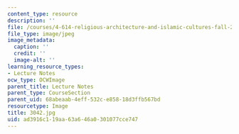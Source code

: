 ```yaml
---
content_type: resource
description: ''
file: /courses/4-614-religious-architecture-and-islamic-cultures-fall-2002/ad3916c119aa63a646a0301077cce747_3042.jpg
file_type: image/jpeg
image_metadata:
  caption: ''
  credit: ''
  image-alt: ''
learning_resource_types:
- Lecture Notes
ocw_type: OCWImage
parent_title: Lecture Notes
parent_type: CourseSection
parent_uid: 68abeaab-4eff-532c-e858-18d3ffb567bd
resourcetype: Image
title: 3042.jpg
uid: ad3916c1-19aa-63a6-46a0-301077cce747
---
```

